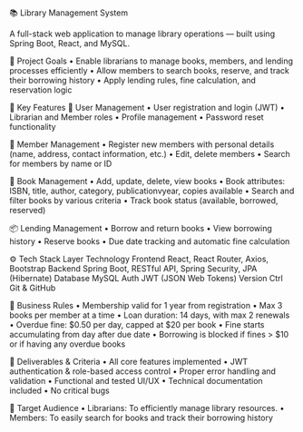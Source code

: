 📚 Library Management System

A full-stack web application to manage library operations — built using Spring Boot, React, and MySQL.

🎯 Project Goals
•	Enable librarians to manage books, members, and lending processes efficiently
•	Allow members to search books, reserve, and track their borrowing history
•	Apply lending rules, fine calculation, and reservation logic

🔑 Key Features
👤 User Management
•	User registration and login (JWT)
•	Librarian and Member roles
•	Profile management
•	Password reset functionality

👥 Member Management
•	Register new members with personal details (name, address, contact information, etc.)
•	Edit, delete members
•	Search for members by name or ID

📖 Book Management
•	Add, update, delete, view books
•	Book attributes: ISBN, title, author, category, publicationvyear, copies available
•	Search and filter books by various criteria
•	Track book status (available, borrowed, reserved)

📦 Lending Management
•	Borrow and return books
•	View borrowing history
•	Reserve books
•	Due date tracking and automatic fine calculation

⚙️ Tech Stack
Layer	Technology
Frontend	React, React Router, Axios, Bootstrap
Backend	Spring Boot, RESTful API, Spring Security, JPA (Hibernate)
Database	MySQL
Auth	JWT (JSON Web Tokens)
Version Ctrl	Git & GitHub

🔐 Business Rules
•	Membership valid for 1 year from registration
•	Max 3 books per member at a time
•	Loan duration: 14 days, with max 2 renewals
•	Overdue fine: $0.50 per day, capped at $20 per book
•	Fine starts accumulating from day after due date
•	Borrowing is blocked if fines > $10 or if having any overdue books

🧪 Deliverables & Criteria
•	All core features implemented
•	JWT authentication & role-based access control
•	Proper error handling and validation
•	Functional and tested UI/UX
•	Technical documentation included
•	No critical bugs

🎯 Target Audience
•	Librarians: To efficiently manage library resources.
•	Members: To easily search for books and track their borrowing history
